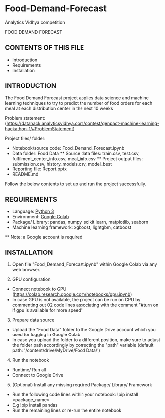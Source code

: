# Food-Demand-Forecast
Analytics Vidhya competition

FOOD DEMAND FORECAST

CONTENTS OF THIS FILE
---------------------

 * Introduction
 * Requirements
 * Installation

INTRODUCTION
------------

The Food Demand Forecast project applies data science and machine learning techniques to try to predict the number of food orders for each meal at each distribution center in the next 10 weeks

Problem statement: (https://datahack.analyticsvidhya.com/contest/genpact-machine-learning-hackathon-1/#ProblemStatement)

Project files/ folder:
 * Notebook/source code: Food_Demand_Forecast.ipynb
 * Data folder: Food Data
  ** Source data files: train.csv, test.csv, fulfilment_center_info.csv, meal_info.csv
  ** Project output files: submission.csv, history_models.csv, model_best
 * Reporting file: Report.pptx
 * README.md

Follow the below contents to set up and run the project successfully.

REQUIREMENTS
------------

 * Language: [Python 3](https://www.python.org/downloads/)
 * Environment: [Google Colab](https://colab.research.google.com/)
 * Package/ Library: pandas, numpy, scikit learn, matplotlib, seaborn
 * Machine learning framework: xgboost, lightgbm, catboost
 
  ** Note: a Google account is required

INSTALLATION
------------

1. Open file "Food_Demand_Forecast.ipynb" within Google Colab via any web browser.

2. GPU configuration
 * Connect notebook to GPU (https://colab.research.google.com/notebooks/gpu.ipynb)
 * In case GPU is not available, the project can be run on CPU by commenting out 02 code lines 
   associating with the comment "#turn on if gpu is available for more speed"

3. Prepare data source
 * Upload the "Food Data" folder to the Google Drive account which you used for logging in 
   Google Colab
 * In case you upload the folder to a different position, make sure to adjust the folder path
   accordingly by correcting the "path" variable (default path: '/content/drive/MyDrive/Food Data/')

4. Run the notebook
 * Runtime/ Run all
 * Connect to Google Drive

5. (Optional) Install any missing required Package/ Library/ Framework
 * Run the following code lines within your notebook: !pip install <package_name> 
 * E.g !pip install pandas
 * Run the remaining lines or re-run the entire notebook
